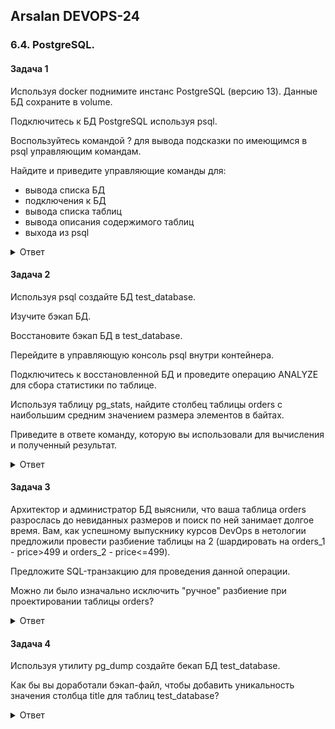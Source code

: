 ## Arsalan DEVOPS-24

### 6.4. PostgreSQL.

#### Задача 1
Используя docker поднимите инстанс PostgreSQL (версию 13). Данные БД сохраните в volume.

Подключитесь к БД PostgreSQL используя psql.

Воспользуйтесь командой \? для вывода подсказки по имеющимся в psql управляющим командам.

Найдите и приведите управляющие команды для:

* вывода списка БД
* подключения к БД
* вывода списка таблиц
* вывода описания содержимого таблиц
* выхода из psql


<details>
<summary>Ответ</summary>

![task1_1.png](64%2Ftask1_1.png)
![task1_2.png](64%2Ftask1_2.png)
![task1_3.png](64%2Ftask1_3.png)
![task1_4.png](64%2Ftask1_4.png)
</details>

#### Задача 2
Используя psql создайте БД test_database.

Изучите бэкап БД.

Восстановите бэкап БД в test_database.

Перейдите в управляющую консоль psql внутри контейнера.

Подключитесь к восстановленной БД и проведите операцию ANALYZE для сбора статистики по таблице.

Используя таблицу pg_stats, найдите столбец таблицы orders с наибольшим средним значением размера элементов в байтах.

Приведите в ответе команду, которую вы использовали для вычисления и полученный результат.

<details>
<summary>Ответ</summary>

![task2_1.png](64%2Ftask2_1.png)
![task2_2.png](64%2Ftask2_2.png)
</details>

#### Задача 3
Архитектор и администратор БД выяснили, что ваша таблица orders разрослась до невиданных размеров и поиск по ней занимает долгое время. Вам, как успешному выпускнику курсов DevOps в нетологии предложили провести разбиение таблицы на 2 (шардировать на orders_1 - price>499 и orders_2 - price<=499).

Предложите SQL-транзакцию для проведения данной операции.

Можно ли было изначально исключить "ручное" разбиение при проектировании таблицы orders?

<details>
<summary>Ответ</summary>

```commandline
CREATE TABLE orders_1 (CHECK (price < 499)) INHERITS (orders);
CREATE TABLE orders_2 (CHECK (price >= 499)) INHERITS (orders);
```

Создал функцию и триггер, по идее в функции один IF лишний.

![task3_1.png](64%2Ftask3_1.png)
![task3_1.png](64%2Ftask3_2.png)

</details>

#### Задача 4
Используя утилиту pg_dump создайте бекап БД test_database.

Как бы вы доработали бэкап-файл, чтобы добавить уникальность значения столбца title для таблиц test_database?

<details>
<summary>Ответ</summary>

![task4_1.png](64%2Ftask4_1.png)
![task4_2.png](64%2Ftask4_2.png)
![task4_3.png](64%2Ftask4_3.png)
</details>